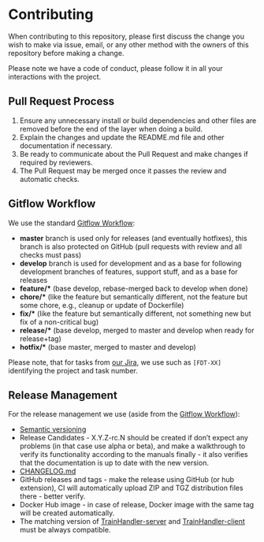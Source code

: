 # Contributing

When contributing to this repository, please first discuss the change you wish to make via issue, email, or any other
method with the owners of this repository before making a change.

Please note we have a code of conduct, please follow it in all your interactions with the project.

## Pull Request Process

1. Ensure any unnecessary install or build dependencies and other files are removed before the end of the layer when
   doing a build.
2. Explain the changes and update the README.md file and other documentation if necessary.
3. Be ready to communicate about the Pull Request and make changes if required by reviewers.
4. The Pull Request may be merged once it passes the review and automatic checks.

## Gitflow Workflow

We use the standard [Gitflow Workflow](https://www.atlassian.com/git/tutorials/comparing-workflows/gitflow-workflow):

* __master__ branch is used only for releases (and eventually hotfixes), this branch is also protected on GitHub (pull
  requests with review and all checks must pass)
* __develop__ branch is used for development and as a base for following development branches of features, support
  stuff, and as a base for releases
* __feature/*__ (base develop, rebase-merged back to develop when done)
* __chore/*__ (like the feature but semantically different, not the feature but some chore, e.g., cleanup or update of
  Dockerfile)
* __fix/*__ (like the feature but semantically different, not something new but fix of a non-critical bug)
* __release/*__ (base develop, merged to master and develop when ready for release+tag)
* __hotfix/*__ (base master, merged to master and develop)

Please note, that for tasks from [our Jira](https://dtl-fair.atlassian.net/projects/FDT/issues), we use such
as `[FDT-XX]` identifying the project and task number.

## Release Management

For the release management we use (aside from
the [Gitflow Workflow](https://www.atlassian.com/git/tutorials/comparing-workflows/gitflow-workflow)):

* [Semantic versioning](https://semver.org)
* Release Candidates - X.Y.Z-rc.N should be created if don’t expect any problems (in that case use alpha or beta), and
  make a walkthrough to verify its functionality according to the manuals finally - it also verifies that the
  documentation is up to date with the new version.
* [CHANGELOG.md](https://keepachangelog.com/en/1.0.0/ )
* GitHub releases and tags - make the release using GitHub (or hub extension), CI will automatically upload ZIP and TGZ
  distribution files there - better verify.
* Docker Hub image - in case of release, Docker image with the same tag will be created automatically.
* The matching version of [TrainHandler-server](https://github.com/FAIRDataTeam/TrainHandler-server) and 
  [TrainHandler-client](https://github.com/FAIRDataTeam/TrainHandler-client)  must be always compatible.
